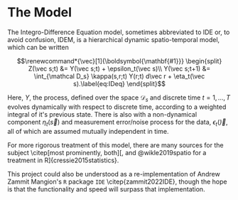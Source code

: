 # The Model

The Integro-Difference Equation model, sometimes abbreviated to IDE or, to avoid confusion, IDEM, is a hierarchical dynamic spatio-temporal model, which can be written

```math
\renewcommand*{\vec}[1]{\boldsymbol{\mathbf{#1}}}
\begin{split}
Z(\vec s;t) &= Y(\vec s;t) + \epsilon_t(\vec s)\\
Y(\vec s;t+1) &= \int_{\mathcal D_s} \kappa(s,r;t) Y(r;t) d\vec r + \eta_t(\vec s).\label{eq:IDeq}
\end{split}
```

Here, $Y$, the process, defined over the space $\mathcal D_s$ and discrete time $t=1, \dots, T$ evolves dynamically with respect to discrete time, according to a weighted integral of it's previous state. There is also with a non-dynamical component $\eta_t(\vec s)$ and measurement error/noise process for the data, $\epsilon_t(\vec)$, all of which are assumed mutually independent in time.

For more rigorous treatment of this model, there are many sources for the subject \citep[most prominently, both][, and @wikle2019spatio for a treatment in R]{cressie2015statistics}.

This project could also be understood as a re-implementation of Andrew Zammit Mangion's `R` package `IDE` \citep{zammit2022IDE}, though the hope is that the functionality and speed will surpass that implementation.

